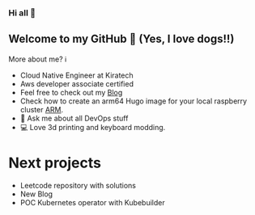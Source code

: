 ### Hi all 👋
## Welcome to my GitHub :dog: (Yes, I love dogs!!) 
More about me? ℹ️

- Cloud Native Engineer at Kiratech
- Aws developer associate certified
- Feel free to check out my [Blog](https://blog.alfor.dev/)
- Check how to create an arm64 Hugo image for your local raspberry cluster [ARM](https://github.com/MovieMaker93/hugo-arm-site).
- 💬 Ask me about all DevOps stuff
- :computer: Love 3d printing and keyboard modding.

# Next projects

- Leetcode repository with solutions
- New Blog
- POC Kubernetes operator with Kubebuilder
